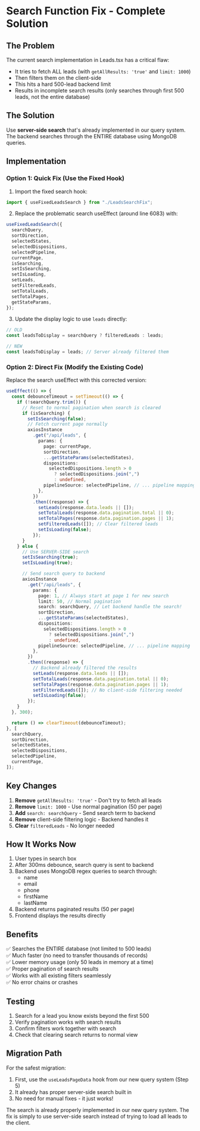 # Search Function Fix - Complete Solution

## The Problem

The current search implementation in Leads.tsx has a critical flaw:

- It tries to fetch ALL leads (with `getAllResults: 'true'` and `limit: 1000`)
- Then filters them on the client-side
- This hits a hard 500-lead backend limit
- Results in incomplete search results (only searches through first 500 leads, not the entire database)

## The Solution

Use **server-side search** that's already implemented in our query system. The backend searches through the ENTIRE database using MongoDB queries.

## Implementation

### Option 1: Quick Fix (Use the Fixed Hook)

1. Import the fixed search hook:

```typescript
import { useFixedLeadsSearch } from "./LeadsSearchFix";
```

2. Replace the problematic search useEffect (around line 6083) with:

```typescript
useFixedLeadsSearch({
  searchQuery,
  sortDirection,
  selectedStates,
  selectedDispositions,
  selectedPipeline,
  currentPage,
  isSearching,
  setIsSearching,
  setIsLoading,
  setLeads,
  setFilteredLeads,
  setTotalLeads,
  setTotalPages,
  getStateParams,
});
```

3. Update the display logic to use `leads` directly:

```typescript
// OLD
const leadsToDisplay = searchQuery ? filteredLeads : leads;

// NEW
const leadsToDisplay = leads; // Server already filtered them
```

### Option 2: Direct Fix (Modify the Existing Code)

Replace the search useEffect with this corrected version:

```typescript
useEffect(() => {
  const debounceTimeout = setTimeout(() => {
    if (!searchQuery.trim()) {
      // Reset to normal pagination when search is cleared
      if (isSearching) {
        setIsSearching(false);
        // Fetch current page normally
        axiosInstance
          .get("/api/leads", {
            params: {
              page: currentPage,
              sortDirection,
              ...getStateParams(selectedStates),
              dispositions:
                selectedDispositions.length > 0
                  ? selectedDispositions.join(",")
                  : undefined,
              pipelineSource: selectedPipeline, // ... pipeline mapping
            },
          })
          .then((response) => {
            setLeads(response.data.leads || []);
            setTotalLeads(response.data.pagination.total || 0);
            setTotalPages(response.data.pagination.pages || 1);
            setFilteredLeads([]); // Clear filtered leads
            setIsLoading(false);
          });
      }
    } else {
      // Use SERVER-SIDE search
      setIsSearching(true);
      setIsLoading(true);

      // Send search query to backend
      axiosInstance
        .get("/api/leads", {
          params: {
            page: 1, // Always start at page 1 for new search
            limit: 50, // Normal pagination
            search: searchQuery, // Let backend handle the search!
            sortDirection,
            ...getStateParams(selectedStates),
            dispositions:
              selectedDispositions.length > 0
                ? selectedDispositions.join(",")
                : undefined,
            pipelineSource: selectedPipeline, // ... pipeline mapping
          },
        })
        .then((response) => {
          // Backend already filtered the results
          setLeads(response.data.leads || []);
          setTotalLeads(response.data.pagination.total || 0);
          setTotalPages(response.data.pagination.pages || 1);
          setFilteredLeads([]); // No client-side filtering needed
          setIsLoading(false);
        });
    }
  }, 300);

  return () => clearTimeout(debounceTimeout);
}, [
  searchQuery,
  sortDirection,
  selectedStates,
  selectedDispositions,
  selectedPipeline,
  currentPage,
]);
```

## Key Changes

1. **Remove** `getAllResults: 'true'` - Don't try to fetch all leads
2. **Remove** `limit: 1000` - Use normal pagination (50 per page)
3. **Add** `search: searchQuery` - Send search term to backend
4. **Remove** client-side filtering logic - Backend handles it
5. **Clear** `filteredLeads` - No longer needed

## How It Works Now

1. User types in search box
2. After 300ms debounce, search query is sent to backend
3. Backend uses MongoDB regex queries to search through:
   - name
   - email
   - phone
   - firstName
   - lastName
4. Backend returns paginated results (50 per page)
5. Frontend displays the results directly

## Benefits

✅ Searches the ENTIRE database (not limited to 500 leads)  
✅ Much faster (no need to transfer thousands of records)  
✅ Lower memory usage (only 50 leads in memory at a time)  
✅ Proper pagination of search results  
✅ Works with all existing filters seamlessly  
✅ No error chains or crashes

## Testing

1. Search for a lead you know exists beyond the first 500
2. Verify pagination works with search results
3. Confirm filters work together with search
4. Check that clearing search returns to normal view

## Migration Path

For the safest migration:

1. First, use the `useLeadsPageData` hook from our new query system (Step 5)
2. It already has proper server-side search built in
3. No need for manual fixes - it just works!

The search is already properly implemented in our new query system. The fix is simply to use server-side search instead of trying to load all leads to the client.
